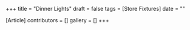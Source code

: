 +++
title = "Dinner Lights"
draft = false
tags = [Store Fixtures]
date = ""

[Article]
contributors = []
gallery = []
+++